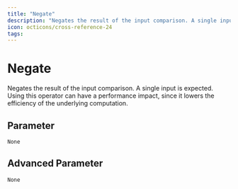 ```yaml
---
title: "Negate"
description: "Negates the result of the input comparison. A single input is expected. Using this operator can have a performance impact, since it lowers the efficiency of the underlying computation."
icon: octicons/cross-reference-24
tags: 
---
```

# Negate
<!-- This file was generated - DO NOT CHANGE IT MANUALLY -->



Negates the result of the input comparison. A single input is expected. Using this operator can have a performance impact, since it lowers the efficiency of the underlying computation.


## Parameter

`None`

## Advanced Parameter

`None`